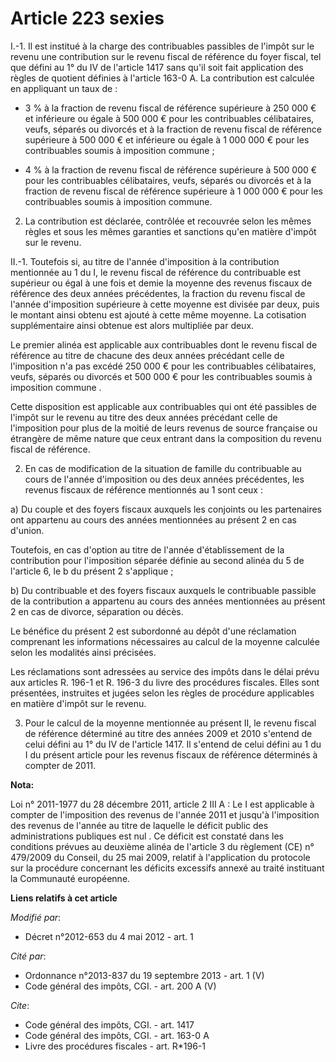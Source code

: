 # Article 223 sexies

I.-1. Il est institué à la charge des contribuables passibles de l'impôt sur le revenu une contribution sur le revenu fiscal
de référence du foyer fiscal, tel que défini au 1° du IV de l'article 1417 sans qu'il soit fait application des règles de
quotient définies à l'article 163-0 A. La contribution est calculée en appliquant un taux de :

- 3 % à la fraction de revenu fiscal de référence supérieure à 250 000 € et inférieure ou égale à 500 000 € pour les
contribuables célibataires, veufs, séparés ou divorcés et à la fraction de revenu fiscal de référence supérieure à 500 000 €
et inférieure ou égale à 1 000 000 € pour les contribuables soumis à imposition commune ;

- 4 % à la fraction de revenu fiscal de référence supérieure à 500 000 € pour les contribuables célibataires, veufs, séparés
ou divorcés et à la fraction de revenu fiscal de référence supérieure à 1 000 000 € pour les contribuables soumis à
imposition commune. 

2. La contribution est déclarée, contrôlée et recouvrée selon les mêmes règles et sous les mêmes garanties et sanctions qu'en
matière d'impôt sur le revenu. 

II.-1. Toutefois si, au titre de l'année d'imposition à la contribution mentionnée au 1 du I, le revenu fiscal de référence
du contribuable est supérieur ou égal à une fois et demie la moyenne des revenus fiscaux de référence des deux années
précédentes, la fraction du revenu fiscal de l'année d'imposition supérieure à cette moyenne est divisée par deux, puis le
montant ainsi obtenu est ajouté à cette même moyenne. La cotisation supplémentaire ainsi obtenue est alors multipliée par
deux. 

Le premier alinéa est applicable aux contribuables dont le revenu fiscal de référence au titre de chacune des deux années
précédant celle de l'imposition n'a pas excédé 250 000 € pour les contribuables célibataires, veufs, séparés ou divorcés et
500 000 € pour les contribuables soumis à imposition commune . 

Cette disposition est applicable aux contribuables qui ont été passibles de l'impôt sur le revenu au titre des deux années
précédant celle de l'imposition pour plus de la moitié de leurs revenus de source française ou étrangère de même nature que
ceux entrant dans la composition du revenu fiscal de référence. 

2. En cas de modification de la situation de famille du contribuable au cours de l'année d'imposition ou des deux années
précédentes, les revenus fiscaux de référence mentionnés au 1 sont ceux : 

a) Du couple et des foyers fiscaux auxquels les conjoints ou les partenaires ont appartenu au cours des années mentionnées au
présent 2 en cas d'union. 

Toutefois, en cas d'option au titre de l'année d'établissement de la contribution pour l'imposition séparée définie au second
alinéa du 5 de l'article 6, le b du présent 2 s'applique ; 

b) Du contribuable et des foyers fiscaux auxquels le contribuable passible de la contribution a appartenu au cours des années
mentionnées au présent 2 en cas de divorce, séparation ou décès. 

Le bénéfice du présent 2 est subordonné au dépôt d'une réclamation comprenant les informations nécessaires au calcul de la
moyenne calculée selon les modalités ainsi précisées. 

Les réclamations sont adressées au service des impôts dans le délai prévu aux articles R. 196-1 et R. 196-3 du livre des
procédures fiscales. Elles sont présentées, instruites et jugées selon les règles de procédure applicables en matière d'impôt
sur le revenu. 

3. Pour le calcul de la moyenne mentionnée au présent II, le revenu fiscal de référence déterminé au titre des années 2009 et
2010 s'entend de celui défini au 1° du IV de l'article 1417. Il s'entend de celui défini au 1 du I du présent article pour
les revenus fiscaux de référence déterminés à compter de 2011.

**Nota:**

Loi n° 2011-1977 du 28 décembre 2011, article 2 III A :  Le I est applicable à compter de l'imposition des revenus de l'année
2011 et jusqu'à l'imposition des revenus de l'année au titre de laquelle le déficit public des administrations publiques est
nul . Ce déficit est constaté dans les conditions prévues au deuxième alinéa de l'article 3 du règlement (CE) n° 479/2009 du
Conseil, du 25 mai 2009, relatif à l'application du protocole sur la procédure concernant les déficits excessifs annexé au
traité instituant la Communauté européenne.

**Liens relatifs à cet article**

_Modifié par_:

  - Décret n°2012-653 du 4 mai 2012 - art. 1

_Cité par_:

  - Ordonnance n°2013-837 du 19 septembre 2013 - art. 1 (V)
  - Code général des impôts, CGI. - art. 200 A (V)

_Cite_:

  - Code général des impôts, CGI. - art. 1417
  - Code général des impôts, CGI. - art. 163-0 A
  - Livre des procédures fiscales - art. R*196-1
